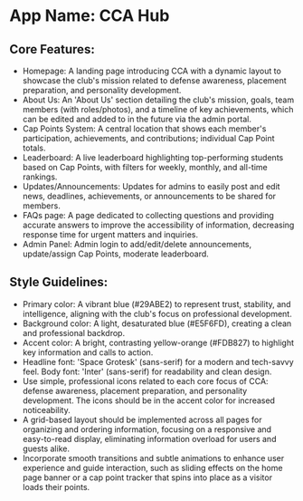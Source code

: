 # **App Name**: CCA Hub

## Core Features:

- Homepage: A landing page introducing CCA with a dynamic layout to showcase the club's mission related to defense awareness, placement preparation, and personality development.
- About Us: An 'About Us' section detailing the club's mission, goals, team members (with roles/photos), and a timeline of key achievements, which can be edited and added to in the future via the admin portal.
- Cap Points System: A central location that shows each member's participation, achievements, and contributions; individual Cap Point totals.
- Leaderboard: A live leaderboard highlighting top-performing students based on Cap Points, with filters for weekly, monthly, and all-time rankings.
- Updates/Announcements: Updates for admins to easily post and edit news, deadlines, achievements, or announcements to be shared for members.
- FAQs page: A page dedicated to collecting questions and providing accurate answers to improve the accessibility of information, decreasing response time for urgent matters and inquiries.
- Admin Panel: Admin login to add/edit/delete announcements, update/assign Cap Points, moderate leaderboard.

## Style Guidelines:

- Primary color: A vibrant blue (#29ABE2) to represent trust, stability, and intelligence, aligning with the club's focus on professional development.
- Background color: A light, desaturated blue (#E5F6FD), creating a clean and professional backdrop.
- Accent color: A bright, contrasting yellow-orange (#FDB827) to highlight key information and calls to action.
- Headline font: 'Space Grotesk' (sans-serif) for a modern and tech-savvy feel. Body font: 'Inter' (sans-serif) for readability and clean design.
- Use simple, professional icons related to each core focus of CCA: defense awareness, placement preparation, and personality development. The icons should be in the accent color for increased noticeability.
- A grid-based layout should be implemented across all pages for organizing and ordering information, focusing on a responsive and easy-to-read display, eliminating information overload for users and guests alike.
- Incorporate smooth transitions and subtle animations to enhance user experience and guide interaction, such as sliding effects on the home page banner or a cap point tracker that spins into place as a visitor loads their points.